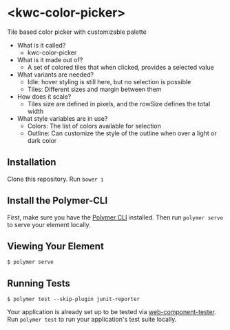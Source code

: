 # \<kwc-color-picker\>

Tile based color picker with customizable palette

 - What is it called?
     - kwc-color-picker
 - What is it made out of?
     - A set of colored tiles that when clicked, provides a selected value
 - What variants are needed?
     - Idle: hover styling is still here, but no selection is possible
     - Tiles: Different sizes and margin between them
 - How does it scale?
     - Tiles size are defined in pixels, and the rowSize defines the total width
 - What style variables are in use?
     - Colors: The list of colors available for selection
     - Outline: Can customize the style of the outline when over a light or dark color

## Installation
Clone this repository.
Run `bower i`

## Install the Polymer-CLI

First, make sure you have the [Polymer CLI](https://www.npmjs.com/package/polymer-cli) installed. Then run `polymer serve` to serve your element locally.

## Viewing Your Element

```
$ polymer serve
```

## Running Tests

```
$ polymer test --skip-plugin junit-reporter
```

Your application is already set up to be tested via [web-component-tester](https://github.com/Polymer/web-component-tester). Run `polymer test` to run your application's test suite locally.
